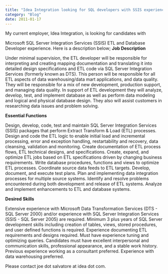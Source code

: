 ```yaml
---
title: "Idea Integration looking for SQL developers with SSIS experience"
category: "Blog"
date: 2011-01-17
---
```



My current employer, Idea Integration, is looking for candidates with

Microsoft SQL Server Integration Services (SSIS) ETL and Database Developer experience. Here is a description below; **Job Description**

Under minimal supervision, the ETL developer will be responsible for interpreting and creating mapping documentation and translating it into detailed design specifications and ETL code via SQL Server Integration Services (formerly known as DTS). This person will be responsible for all ETL aspects of data warehousing/data mart applications, and data quality. They will be responsible for a mix of new development, production support, and managing data quality. In support of ETL development they will analyze, develop, test, and implement database as well as perform data modeling and logical and physical database design. They also will assist customers in researching data issues and problem solving.

**Essential Functions**

Design, develop, code, test and maintain SQL Server Integration Services (SSIS) packages that perform Extract Transform & Load (ETL) processes. Design and code the ETL logic to enable initial load and incremental processing, error and exception handling, restartability and recovery, data cleansing, validation and monitoring. Create documentation of ETL process flows, ETL technical designs, and specifications. Create, expand, and optimize ETL jobs based on ETL specifications driven by changing business requirements. Write database procedures, functions and views to optimize ETL processes. Coordinate source data feeds to ETL targets. Develop, document, and execute test plans. Plan and implementing data integration processes for multiple source systems. Identify and resolve problems encountered during both development and release of ETL systems. Analyze and implement enhancements to ETL and database systems. 

**Desired Skills**

Extensive experience with Microsoft Data Transformation Services (DTS - SQL Server 2000) and/or experience with SQL Server Integration Services (SSIS - SQL Server 2005) are required. Minimum 3 plus years of SQL Server development skills including creation of tables, views, stored procedures, and user defined functions is required. Experience documenting ETL requirements and designs required. Must have experience tuning and optimizing queries. Candidates must have excellent interpersonal and communication skills, professional appearance, and a stable work history. Previous experience working as a consultant preferred. Experience with data warehousing preferred.

Please contact joe dot salvatore at idea dot com.
